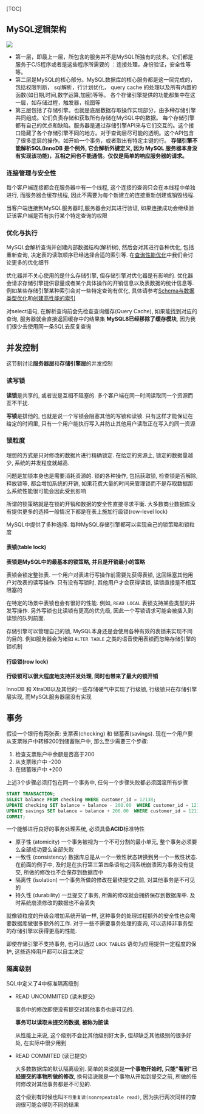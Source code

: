 [TOC]
## MySQL逻辑架构

![](https://images2018.cnblogs.com/blog/1411859/201806/1411859-20180617123859211-1860022440.png)

- 第一层，即最上一层，所包含的服务并不是MySQL所独有的技术。它们都是服务于C/S程序或者是这些程序所需要的 ：连接处理，身份验证，安全性等等。
- 第二层是MySQL的核心部分。MySQL数据库的核心服务都是这一层完成的，包括权限判断， sql解析，行计划优化， query cache 的处理以及所有内置的函数(如日期,时间,数学运算,加密)等等。
各个存储引擎提供的功能都集中在这一层，如存储过程，触发器，视图等
- 第三层包括了存储引擎。也就是底层数据存取操作实现部分，由多种存储引擎共同组成。它们负责存储和获取所有存储在MySQL中的数据。
每个存储引擎都有自己的优点和缺陷。服务器是通过存储引擎API来与它们交互的。这个接口隐藏了各个存储引擎不同的地方。对于查询层尽可能的透明。这个API包含了很多底层的操作。如开始一个事务，或者取出有特定主键的行。
**存储引擎不能解析SQL(InnoDB 是个例外, 它会解析外键定义, 因为 MySQL 服务器本身没有实现该功能)，互相之间也不能通信。仅仅是简单的响应服务器的请求。**

### 连接管理与安全性

每个客户端连接都会在服务器中有一个线程, 这个连接的查询只会在本线程中单独进行, 而服务器会缓存线程, 因此不需要为每个新建立的连接重新创建或销毁线程. 

当客户端连接到MySQL服务器时,服务器会对其进行验证, 如果连接成功会继续验证该客户端是否有执行某个特定查询的权限

### 优化与执行

MySQL会解析查询并创建内部数据结构(解析树), 然后会对其进行各种优化, 包括重新查询, 决定表的读取顺序已经选择合适的索引等. 在[查询性能优化](查询性能优化.md)中我们会讨论更多的优化细节

优化器并不关心使用的是什么存储引擎, 但存储引擎对优化器是有影响的. 优化器会请求存储引擎提供容量或者某个具体操作的开销信息以及表数据的统计信息等. 例如某些存储引擎某种索引会对一些特定查询有优化, 具体请参考[Schema与数据类型优化](Schema与数据类型优化.md)和[创建高性能的索引](创建高性能的索引.md)

对select语句, 在解析查询前会先检查查询缓存(Query Cache), 如果能找到对应的查询, 服务器就会直接返回缓存中的结果集 **MySQL8已经移除了缓存模块**, 因为我们很少去使用同一条SQL去反复查询

## 并发控制

这节制讨论**服务器层**和**存储引擎层**的并发控制

### 读写锁

**读锁**是共享的, 或者说是互相不阻塞的. 多个客户端在同一时间读取同一个资源而互不干扰.

**写锁**是排他的, 也就是说一个写锁会阻塞其他的写锁和读锁. 只有这样才能保证在给定的时间里, 只有一个用户能执行写入并防止其他用户读取正在写入的同一资源

### 锁粒度

理想的方式是只对修改的数据片进行精确锁定. 在给定的资源上, 锁定的数据量越少, 系统的并发程度就越高.

问题是加锁本身也是需要消耗资源的. 锁的各种操作, 包括获取锁, 检查锁是否解除, 释放锁等, 都会增加系统的开销, 如果花费大量的时间来管理锁而不是存取数据那么系统性能很可能会因此受到影响

所谓的锁策略就是在锁的开销和数据的安全性直接寻求平衡. 大多数商业数据库没有提供更多的选择一般情况下都是在表上施加行级锁(row-level lock)

MySQL中提供了多种选择. 每种MySQL存储引擎都可以实现自己的锁策略和锁粒度

#### 表锁(table lock)

**表锁是MySQL中的最基本的锁策略, 并且是开销最小的策略**

表锁会锁定整张表. 一个用户对表进行写操作前需要先获得表锁, 这回阻塞其他用户对改表的读写操作. 只有没有写锁时, 其他用户才会获得读锁, 读锁直接是不相互阻塞的

在特定的场景中表锁也会有很好的性能. 例如, `READ LOCAL` 表锁支持某些类型的并发写操作. 另外写锁也比读锁有更高的优先级, 因此一个写锁请求可能会被插入到读锁的队列前面.

存储引擎可以管理自己的锁, MySQL本身还是会使用各种有效的表锁来实现不同的目的. 例如服务器会为诸如 `ALTER TABLE` 之类的语音使用表锁而忽略存储引擎的锁机制

#### 行级锁(row lock)

**行级锁可以很大程度地支持并发处理, 同时也带来了最大的锁开销**

InnoDB 和 XtraDB以及其他的一些存储硬气中实现了行级锁, 行级锁只在存储引擎层实现, 而MySQL服务器层没有实现

## 事务

假设一个银行有两张表: 支票表(checking) 和 储蓄表(savings). 现在一个用户要从支票账户中转移200到储蓄账户中, 那么至少需要三个步骤: 

1. 检查支票账户中余额是否高于200
2. 从支票账户中 -200
3. 在储蓄账户中 +200

上述3个步骤必须打包在同一个事务中, 任何一个步骤失败都必须回滚所有步骤

```sql
START TRANSACTION;
SELECT balance FROM checking WHERE customer_id = 12138;
UPDATE checking SET balance = balance - 200.00  WHERE customer_id = 12138;
UPDATE savings SET balance = balance + 200.00  WHERE customer_id = 12138;
COMMIT;
```

一个能够进行良好的事务处理系统, 必须具备**ACID**标准特性

- 原子性 (atomicity) 一个事务被视为一个不可分割的最小单元, 整个事务必须要么全部成功要么全部失败
- 一致性 (consistency) 数据库总是从一个一致性状态转换到另一个一致性状态. 在前面的例子中, 及时是在执行第三第四条语句之间系统崩溃因为事务没有提交, 所做的修改也不会保存到数据库中
- 隔离性 (isolation) 一个事务所做的修改在最终提交之前, 对其他事务是不可见的
- 持久性 (durability) 一旦提交了事务, 所做的修改就会拥挤保存到数据库中. 及时系统崩溃修改的数据也不会丢失

就像锁粒度的升级会增加系统开销一样, 这种事务的处理过程额外的安全性也会需要数据库做很多额外的工作. 对于一些不需要事务处理的查询, 可以选择非事务型的存储引擎以获得更高的性能.

即使存储引擎不支持事务, 也可以通过 `LOCK TABLES` 语句为应用提供一定程度的保护, 这些选择用户都可以自主决定

### 隔离级别

SQL中定义了4中标准隔离级别

- READ UNCOMMITED (读未提交)

    事务中的修改即使没有提交对其他事务也是可见的.

    **事务可以读取未提交的数据, 被称为脏读**

    从性能上来说, 这个级别不会比其他级别好太多, 但却缺乏其他级别的很多好处, 在实际中很少用到

- READ COMMITED (读已提交)

    大多数数据库的默认隔离级别. 简单的来说就是**一个事物开始时, 只能"看到"已经提交的事物所做的修改**, 换句话说就是一个事物从开始到提交之前, 所做的任何修改对其他事务都是不可见的.

    这个级别有时候也叫`不可重复读(nonrepeatable read)`, 因为执行两次同样的查询很可能会得到不同的结果